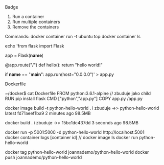 Badge

1. Run a container
2. Run multiple containers
3. Remove the containers

Commands:
docker container run -t ubuntu top
docker container ls

echo 'from flask import Flask

app = Flask(__name__)

@app.route("/")
def hello():
    return "hello world!"

if __name__ == "__main__":
    app.run(host="0.0.0.0")' > app.py
    
Dockerfile

~/docker$ cat Dockerfile 
FROM python:3.6.1-alpine    // zbuduje jako child 
RUN pip install flask
CMD ["python","app.py"]
COPY app.py /app.py

docker image build -t python-hello-world .
i zbuduje ->>  python-hello-world    latest              fd71aeef1ba9        2 minutes ago       98.5MB

docker build .
i zbuduje ->>  <none>                <none>              15bc1dc437dd        3 seconds ago       98.5MB

docker run -p 5001:5000 -d python-hello-world
http://localhost:5001
docker container logs [container id]            // docker image ls
docker run python-hello-world

docker tag python-hello-world joannademo/python-hello-world
docker push joannademo/python-hello-world


